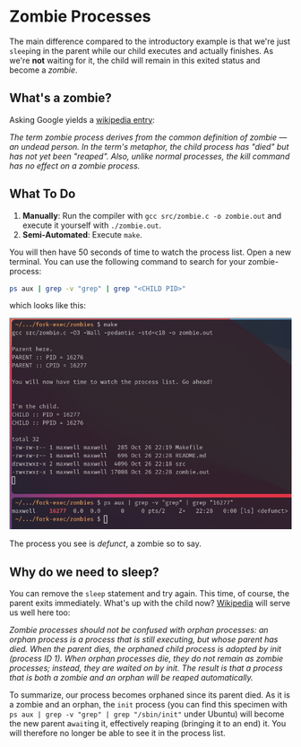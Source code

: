 # Zombie Processes

The main difference compared to the introductory example is that we're just `sleep`ing in the parent while our child executes and actually finishes. As we're **not** waiting for it, the child will remain in this exited status and become a _zombie_.

## What's a zombie?

Asking Google yields a [wikipedia entry][zombie_process::wikipedia]:

_The term zombie process derives from the common definition of zombie — an undead person. In the term's metaphor, the child process has "died" but has not yet been "reaped". Also, unlike normal processes, the kill command has no effect on a zombie process._

## What To Do

1. **Manually**: Run the compiler with `gcc src/zombie.c -o zombie.out` and execute it yourself with `./zombie.out`.
2. **Semi-Automated**: Execute `make`.

You will then have 50 seconds of time to watch the process list. Open a new terminal. You can use the following command to search for your zombie-process:

``` BASH
ps aux | grep -v "grep" | grep "<CHILD PID>"
```

which looks like this:

![Fork-Exec-Zombie](../../images/fork_exec_zombie.png)

The process you see is _defunct_, a zombie so to say.

## Why do we need to sleep?

You can remove the `sleep` statement and try again. This time, of course, the parent exits immediately. What's up with the child now? [Wikipedia][zombie_process::wikipedia] will serve us well here too:

_Zombie processes should not be confused with orphan processes: an orphan process is a process that is still executing, but whose parent has died. When the parent dies, the orphaned child process is adopted by init (process ID 1). When orphan processes die, they do not remain as zombie processes; instead, they are waited on by init. The result is that a process that is both a zombie and an orphan will be reaped automatically._

To summarize, our process becomes orphaned since its parent died. As it is a zombie and an orphan, the `init` process (you can find this specimen with `ps aux | grep -v "grep" | grep "/sbin/init"` under Ubuntu) will become the new parent a`wait`ing it, effectively reaping (bringing it to an end) it. You will therefore no longer be able to see it in the process list.

[zombie_process::wikipedia]: https://en.wikipedia.org/wiki/Zombie_process
